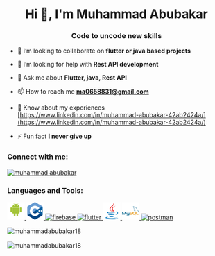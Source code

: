 <h1 align="center">Hi 👋, I'm Muhammad Abubakar</h1>
<h3 align="center">Code to uncode new skills</h3>
<img align="right" alt "coding" width="400"src="https://www.lambdatest.com/resources/images/news24.gif/">

- 👯 I’m looking to collaborate on **flutter or java based projects**

- 🤝 I’m looking for help with **Rest API development**

- 💬 Ask me about **Flutter, java, Rest API**

- 📫 How to reach me **ma0658831@gmail.com**

- 📄 Know about my experiences [https://www.linkedin.com/in/muhammad-abubakar-42ab2424a/](https://www.linkedin.com/in/muhammad-abubakar-42ab2424a/)

- ⚡ Fun fact **I never give up**

<h3 align="left">Connect with me:</h3>
<p align="left">
<a href="https://linkedin.com/in/muhammad abubakar" target="blank"><img align="center" src="https://raw.githubusercontent.com/rahuldkjain/github-profile-readme-generator/master/src/images/icons/Social/linked-in-alt.svg" alt="muhammad abubakar" height="30" width="40" /></a>
</p>

<h3 align="left">Languages and Tools:</h3>
<p align="left"> <a href="https://developer.android.com" target="_blank" rel="noreferrer"> <img src="https://raw.githubusercontent.com/devicons/devicon/master/icons/android/android-original-wordmark.svg" alt="android" width="40" height="40"/> </a> <a href="https://www.w3schools.com/cpp/" target="_blank" rel="noreferrer"> <img src="https://raw.githubusercontent.com/devicons/devicon/master/icons/cplusplus/cplusplus-original.svg" alt="cplusplus" width="40" height="40"/> </a> <a href="https://firebase.google.com/" target="_blank" rel="noreferrer"> <img src="https://www.vectorlogo.zone/logos/firebase/firebase-icon.svg" alt="firebase" width="40" height="40"/> </a> <a href="https://flutter.dev" target="_blank" rel="noreferrer"> <img src="https://www.vectorlogo.zone/logos/flutterio/flutterio-icon.svg" alt="flutter" width="40" height="40"/> </a> <a href="https://www.java.com" target="_blank" rel="noreferrer"> <img src="https://raw.githubusercontent.com/devicons/devicon/master/icons/java/java-original.svg" alt="java" width="40" height="40"/> </a> <a href="https://www.mysql.com/" target="_blank" rel="noreferrer"> <img src="https://raw.githubusercontent.com/devicons/devicon/master/icons/mysql/mysql-original-wordmark.svg" alt="mysql" width="40" height="40"/> </a> <a href="https://postman.com" target="_blank" rel="noreferrer"> <img src="https://www.vectorlogo.zone/logos/getpostman/getpostman-icon.svg" alt="postman" width="40" height="40"/> </a> </p>

<p><img align="center" src="https://github-readme-stats.vercel.app/api/top-langs?username=muhammadabubakar18&show_icons=true&locale=en&layout=compact" alt="muhammadabubakar18" /></p>

<p><img align="center" src="https://github-readme-streak-stats.herokuapp.com/?user=muhammadabubakar18&" alt="muhammadabubakar18" /></p>
